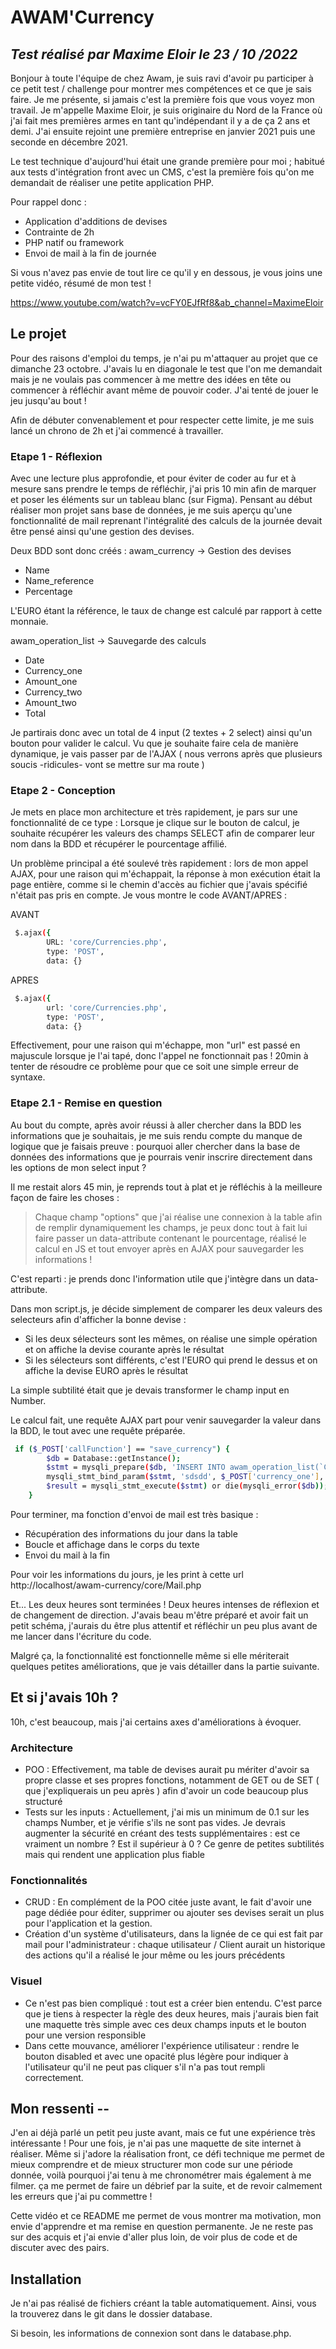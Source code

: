 # AWAM'Currency
## _Test réalisé par Maxime Eloir le 23 / 10 /2022_


Bonjour à toute l'équipe de chez Awam, je suis ravi d'avoir pu participer à ce petit test / challenge pour montrer mes compétences et ce que je sais faire. Je me présente, si jamais c'est la première fois que vous voyez mon travail. Je m'appelle Maxime Eloir, je suis originaire du Nord de la France où j'ai fait mes premières armes en tant qu'indépendant il y a de ça 2 ans et demi. J'ai ensuite rejoint une première entreprise en janvier 2021 puis une seconde en décembre 2021.

Le test technique d'aujourd'hui était une grande première pour moi ; habitué aux tests d'intégration front avec un CMS, c'est la première fois qu'on me demandait de réaliser une petite application PHP.

Pour rappel donc : 

- Application d'additions de devises
- Contrainte de 2h
- PHP natif ou framework
- Envoi de mail à la fin de journée
 

Si vous n'avez pas envie de tout lire ce qu'il y en dessous, je vous joins une petite vidéo, résumé de mon test ! 

https://www.youtube.com/watch?v=vcFY0EJfRf8&ab_channel=MaximeEloir

 ## Le projet

Pour des raisons d'emploi du temps, je n'ai pu m'attaquer au projet que ce dimanche 23 octobre. J'avais lu en diagonale le test que l'on me demandait mais je ne voulais pas commencer à me mettre des idées en tête ou commencer à réfléchir avant même de pouvoir coder. J'ai tenté de jouer le jeu jusqu'au bout ! 

Afin de débuter convenablement et pour respecter cette limite, je me suis lancé un chrono de 2h et j'ai commencé à travailler.

### Etape 1 - Réflexion

Avec une lecture plus approfondie, et pour éviter de coder au fur et à mesure sans prendre le temps de réfléchir, j'ai pris 10 min afin de marquer et poser les éléments sur un tableau blanc (sur Figma). Pensant au début réaliser mon projet sans base de données, je me suis aperçu qu'une fonctionnalité de mail reprenant l'intégralité des calculs de la journée devait être pensé ainsi qu'une gestion des devises.

Deux BDD sont donc créés : 
 awam_currency -> Gestion des devises
- Name
- Name_reference
- Percentage

L'EURO étant la référence, le taux de change est calculé par rapport à cette monnaie. 

awam_operation_list -> Sauvegarde des calculs
- Date
- Currency_one
- Amount_one
- Currency_two
- Amount_two
- Total

Je partirais donc avec un total de 4 input (2 textes + 2 select) ainsi qu'un bouton pour valider le calcul. Vu que je souhaite faire cela de manière dynamique, je vais passer par de l'AJAX ( nous verrons après que plusieurs soucis -ridicules- vont se mettre sur ma route ) 


### Etape 2 - Conception

Je mets en place mon architecture et très rapidement, je pars sur une fonctionnalité de ce type : Lorsque je clique sur le bouton de calcul, je souhaite récupérer les valeurs des champs SELECT afin de comparer leur nom dans la BDD et récupérer le pourcentage affilié.

Un problème principal a été soulevé très rapidement : lors de mon appel AJAX, pour une raison qui m'échappait, la réponse à mon exécution était la page entière, comme si le chemin d'accès au fichier que j'avais spécifié n'était pas pris en compte. Je vous montre le code AVANT/APRES : 

AVANT 
```sh
 $.ajax({
        URL: 'core/Currencies.php',
        type: 'POST',
        data: {}
```

APRES 
```sh
 $.ajax({
        url: 'core/Currencies.php',
        type: 'POST',
        data: {}
```

Effectivement, pour une raison qui m'échappe, mon "url" est passé en majuscule lorsque je l'ai tapé, donc l'appel ne fonctionnait pas ! 20min à tenter de résoudre ce problème pour que ce soit une simple erreur de syntaxe.


### Etape 2.1 - Remise en question

Au bout du compte, après avoir réussi à aller chercher dans la BDD les informations que je souhaitais, je me suis rendu compte du manque de logique que je faisais preuve : pourquoi aller chercher dans la base de données des informations que je pourrais venir inscrire directement dans les options de mon select input ?

Il me restait alors 45 min, je reprends tout à plat et je réfléchis à la meilleure façon de faire les choses : 

> Chaque champ "options" que j'ai réalise une connexion à la table afin de remplir dynamiquement les champs, je peux donc tout à fait lui faire passer un data-attribute contenant le pourcentage, réalisé le calcul en JS et tout envoyer après en AJAX pour sauvegarder les informations ! 

C'est reparti : je prends donc l'information utile que j'intègre dans un data-attribute.

Dans mon script.js, je décide simplement de comparer les deux valeurs des selecteurs afin d'afficher la bonne devise :
- Si les deux sélecteurs sont les mêmes, on réalise une simple opération et on affiche la devise courante après le résultat
- Si les sélecteurs sont différents, c'est l'EURO qui prend le dessus et on affiche la devise EURO après le résultat


La simple subtilité était que je devais transformer le champ input en Number.

Le calcul fait, une requête AJAX part pour venir sauvegarder la valeur dans la BDD, le tout avec une requête préparée.
```sh
 if ($_POST['callFunction'] == "save_currency") {
        $db = Database::getInstance();
        $stmt = mysqli_prepare($db, 'INSERT INTO awam_operation_list(`Currency_one`,`Amount_one`,`Currency_two`,`Amount_two`,`Total`) VALUES ( ?, ? , ? , ?, ?)');
        mysqli_stmt_bind_param($stmt, 'sdsdd', $_POST['currency_one'], $_POST['amount_one'], $_POST['currency_two'], $_POST['amount_two'], $_POST['result']  );
        $result = mysqli_stmt_execute($stmt) or die(mysqli_error($db));
    }
```


Pour terminer, ma fonction d'envoi de mail est très basique : 
- Récupération des informations du jour dans la table
- Boucle et affichage dans le corps du texte
- Envoi du mail à la fin

Pour voir les informations du jours, je les print à cette url http://localhost/awam-currency/core/Mail.php


Et... Les deux heures sont terminées ! Deux heures intenses de réflexion et de changement de direction. J'avais beau m'être préparé et avoir fait un petit schéma, j'aurais du être plus attentif et réfléchir un peu plus avant de me lancer dans l'écriture du code.

Malgré ça, la fonctionnalité est fonctionnelle même si elle mériterait quelques petites améliorations, que je vais détailler dans la partie suivante.

## Et si j'avais 10h ?

10h, c'est beaucoup, mais j'ai certains axes d'améliorations à évoquer.

### Architecture

- POO : Effectivement, ma table de devises aurait pu mériter d'avoir sa propre classe et ses propres fonctions, notamment de GET ou de SET ( que j'expliquerais un peu après ) afin d'avoir un code beaucoup plus structuré
- Tests sur les inputs : Actuellement, j'ai mis un minimum de 0.1 sur les champs Number, et je vérifie s'ils ne sont pas vides. Je devrais augmenter la sécurité en créant des tests supplémentaires : est ce vraiment un nombre ? Est il supérieur à 0 ? Ce genre de petites subtilités mais qui rendent une application plus fiable

### Fonctionnalités
- CRUD : En complément de la POO citée juste avant, le fait d'avoir une page dédiée pour éditer, supprimer ou ajouter ses devises serait un plus pour l'application et la gestion.
- Création d'un système d'utilisateurs, dans la lignée de ce qui est fait par mail pour l'administrateur : chaque utilisateur / Client aurait un historique des actions qu'il a réalisé le jour même ou les jours précédents

### Visuel
- Ce n'est pas bien compliqué : tout est a créer bien entendu. C'est parce que je tiens à respecter la règle des deux heures, mais j'aurais bien fait une maquette très simple avec ces deux champs inputs et le bouton pour une version responsible
- Dans cette mouvance, améliorer l'expérience utilisateur : rendre le bouton disabled et avec une opacité plus légère pour indiquer à l'utilisateur qu'il ne peut pas cliquer s'il n'a pas tout rempli correctement.




## Mon ressenti --

J'en ai déjà parlé un petit peu juste avant, mais ce fut une expérience très intéressante ! Pour une fois, je n'ai pas une maquette de site internet à réaliser. Même si j'adore la réalisation front, ce défi technique me permet de mieux comprendre et de mieux structurer mon code sur une période donnée, voilà pourquoi j'ai tenu à me chronométrer mais également à me filmer. ça me permet de faire un débrief par la suite, et de revoir calmement les erreurs que j'ai pu commettre ! 

Cette vidéo et ce README me permet de vous montrer ma motivation, mon envie d'apprendre et ma remise en question permanente. Je ne reste pas sur des acquis et j'ai envie d'aller plus loin, de voir plus de code et de discuter avec des pairs.


## Installation

Je n'ai pas réalisé de fichiers créant la table automatiquement. Ainsi, vous la trouverez dans le git dans le dossier database.

Si besoin, les informations de connexion sont dans le database.php.

 